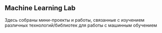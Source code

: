 ## Machine Learning Lab

Здесь собраны мини-проекты и работы, связанные с изучением различных технологий/библиотек для работы с машинным обучением